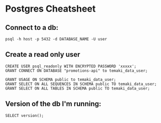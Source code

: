 # Postgres Cheatsheet


## Connect to a db: 
```
psql -h host -p 5432 -d DATABASE_NAME -U user  
```
## Create a read only user
```
CREATE USER psql_readonly WITH ENCRYPTED PASSWORD 'xxxxx';
GRANT CONNECT ON DATABASE "promotions-api" to temaki_data_user;

GRANT USAGE ON SCHEMA public to temaki_data_user;
GRANT SELECT ON ALL SEQUENCES IN SCHEMA public TO temaki_data_user;
GRANT SELECT ON ALL TABLES IN SCHEMA public TO temaki_data_user;
```
## Version of the db I'm running: 
```
SELECT version();
```
